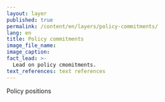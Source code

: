 ```yaml
---
layout: layer
published: true
permalink: /content/en/layers/policy-commitments/
lang: en
title: Policy commitments
image_file_name:
image_caption:
fact_lead: >-
  Lead on policy cmomitments.
text_references: text references
---
```


Policy positions
